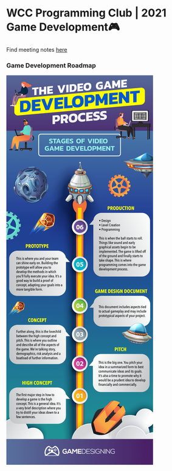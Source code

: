 # WCC Programming Club | 2021 Game Development🎮
###
Find meeting notes [here](meetings.md)
### Game Development Roadmap
<img src="Video-Game-Development-Process.jpg" alt="gameplan" /></a>
